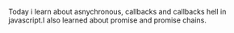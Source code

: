 Today i learn about asnychronous, callbacks and callbacks hell in javascript.I also learned about promise and promise chains.